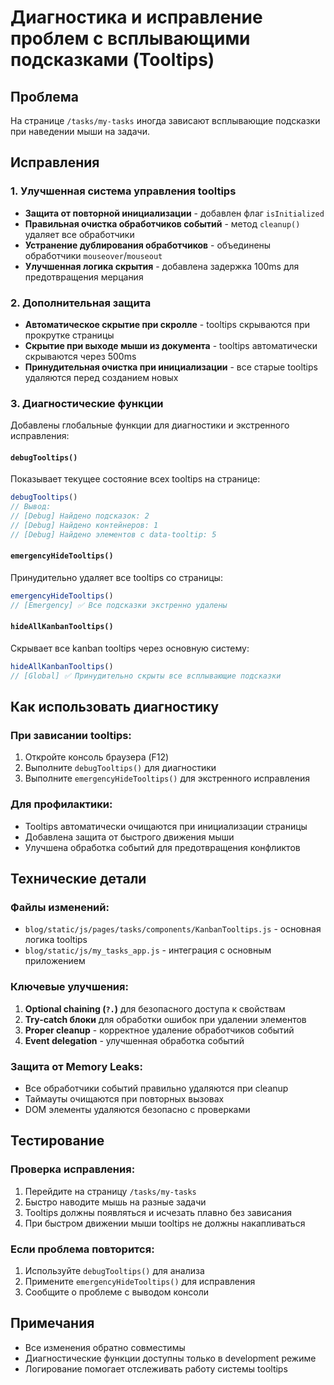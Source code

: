 # Диагностика и исправление проблем с всплывающими подсказками (Tooltips)

## Проблема
На странице `/tasks/my-tasks` иногда зависают всплывающие подсказки при наведении мыши на задачи.

## Исправления

### 1. Улучшенная система управления tooltips
- **Защита от повторной инициализации** - добавлен флаг `isInitialized`
- **Правильная очистка обработчиков событий** - метод `cleanup()` удаляет все обработчики
- **Устранение дублирования обработчиков** - объединены обработчики `mouseover`/`mouseout`
- **Улучшенная логика скрытия** - добавлена задержка 100ms для предотвращения мерцания

### 2. Дополнительная защита
- **Автоматическое скрытие при скролле** - tooltips скрываются при прокрутке страницы
- **Скрытие при выходе мыши из документа** - tooltips автоматически скрываются через 500ms
- **Принудительная очистка при инициализации** - все старые tooltips удаляются перед созданием новых

### 3. Диагностические функции
Добавлены глобальные функции для диагностики и экстренного исправления:

#### `debugTooltips()`
Показывает текущее состояние всех tooltips на странице:
```javascript
debugTooltips()
// Вывод:
// [Debug] Найдено подсказок: 2
// [Debug] Найдено контейнеров: 1
// [Debug] Найдено элементов с data-tooltip: 5
```

#### `emergencyHideTooltips()`
Принудительно удаляет все tooltips со страницы:
```javascript
emergencyHideTooltips()
// [Emergency] ✅ Все подсказки экстренно удалены
```

#### `hideAllKanbanTooltips()`
Скрывает все kanban tooltips через основную систему:
```javascript
hideAllKanbanTooltips()
// [Global] ✅ Принудительно скрыты все всплывающие подсказки
```

## Как использовать диагностику

### При зависании tooltips:
1. Откройте консоль браузера (F12)
2. Выполните `debugTooltips()` для диагностики
3. Выполните `emergencyHideTooltips()` для экстренного исправления

### Для профилактики:
- Tooltips автоматически очищаются при инициализации страницы
- Добавлена защита от быстрого движения мыши
- Улучшена обработка событий для предотвращения конфликтов

## Технические детали

### Файлы изменений:
- `blog/static/js/pages/tasks/components/KanbanTooltips.js` - основная логика tooltips
- `blog/static/js/my_tasks_app.js` - интеграция с основным приложением

### Ключевые улучшения:
1. **Optional chaining (`?.`)** для безопасного доступа к свойствам
2. **Try-catch блоки** для обработки ошибок при удалении элементов
3. **Proper cleanup** - корректное удаление обработчиков событий
4. **Event delegation** - улучшенная обработка событий

### Защита от Memory Leaks:
- Все обработчики событий правильно удаляются при cleanup
- Таймауты очищаются при повторных вызовах
- DOM элементы удаляются безопасно с проверками

## Тестирование

### Проверка исправления:
1. Перейдите на страницу `/tasks/my-tasks`
2. Быстро наводите мышь на разные задачи
3. Tooltips должны появляться и исчезать плавно без зависания
4. При быстром движении мыши tooltips не должны накапливаться

### Если проблема повторится:
1. Используйте `debugTooltips()` для анализа
2. Примените `emergencyHideTooltips()` для исправления
3. Сообщите о проблеме с выводом консоли

## Примечания
- Все изменения обратно совместимы
- Диагностические функции доступны только в development режиме
- Логирование помогает отслеживать работу системы tooltips
